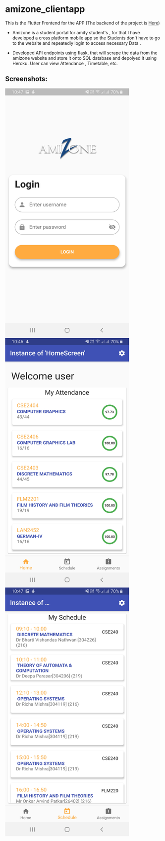 # amizone_clientapp
This is the Flutter Frontend for the APP (The backend of the project is [Here](https://github.com/NeelParihar/amizone-backend))

- Amizone is a student portal for amity student's , for that I have developed a cross platform mobile app so the Students don't have to go to the website and repeatedly login to access necessary Data .

- Developed API endpoints using flask, that will scrape the data from the amizone website and store it onto SQL database and depolyed it using Heroku. User can view Attendance , Timetable, etc. 

## Screenshots:
<img src="screenshots/Login.jpg"  height="800" width="400" >

<img src="screenshots/Home.jpg" height="800"  width="400" >

<img src="screenshots/timetable.jpg" height="800" width="400" >
